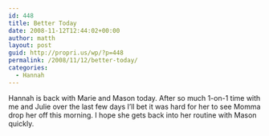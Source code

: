 ```yaml
---
id: 448
title: Better Today
date: 2008-11-12T12:44:02+00:00
author: matth
layout: post
guid: http://propri.us/wp/?p=448
permalink: /2008/11/12/better-today/
categories:
  - Hannah
---
```

Hannah is back with Marie and Mason today. After so much 1-on-1 time with me and Julie over the last few days I&#8217;ll bet it was hard for her to see Momma drop her off this morning. I hope she gets back into her routine with Mason quickly.